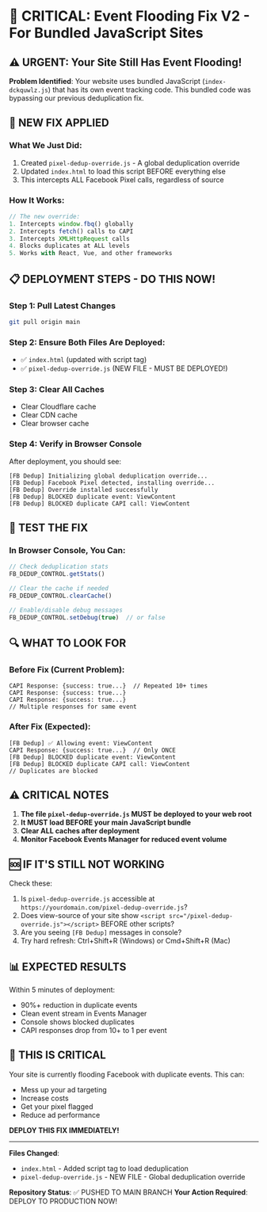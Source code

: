 # 🚨 CRITICAL: Event Flooding Fix V2 - For Bundled JavaScript Sites

## ⚠️ URGENT: Your Site Still Has Event Flooding!

**Problem Identified**: Your website uses bundled JavaScript (`index-dckquwlz.js`) that has its own event tracking code. This bundled code was bypassing our previous deduplication fix.

## 🔧 NEW FIX APPLIED

### What We Just Did:
1. Created `pixel-dedup-override.js` - A global deduplication override
2. Updated `index.html` to load this script BEFORE everything else
3. This intercepts ALL Facebook Pixel calls, regardless of source

### How It Works:
```javascript
// The new override:
1. Intercepts window.fbq() globally
2. Intercepts fetch() calls to CAPI
3. Intercepts XMLHttpRequest calls
4. Blocks duplicates at ALL levels
5. Works with React, Vue, and other frameworks
```

## 📋 DEPLOYMENT STEPS - DO THIS NOW!

### Step 1: Pull Latest Changes
```bash
git pull origin main
```

### Step 2: Ensure Both Files Are Deployed:
- ✅ `index.html` (updated with script tag)
- ✅ `pixel-dedup-override.js` (NEW FILE - MUST BE DEPLOYED!)

### Step 3: Clear All Caches
- Clear Cloudflare cache
- Clear CDN cache
- Clear browser cache

### Step 4: Verify in Browser Console
After deployment, you should see:
```
[FB Dedup] Initializing global deduplication override...
[FB Dedup] Facebook Pixel detected, installing override...
[FB Dedup] Override installed successfully
[FB Dedup] BLOCKED duplicate event: ViewContent
[FB Dedup] BLOCKED duplicate CAPI call: ViewContent
```

## 🧪 TEST THE FIX

### In Browser Console, You Can:
```javascript
// Check deduplication stats
FB_DEDUP_CONTROL.getStats()

// Clear the cache if needed
FB_DEDUP_CONTROL.clearCache()

// Enable/disable debug messages
FB_DEDUP_CONTROL.setDebug(true)  // or false
```

## 🔍 WHAT TO LOOK FOR

### Before Fix (Current Problem):
```
CAPI Response: {success: true...}  // Repeated 10+ times
CAPI Response: {success: true...}
CAPI Response: {success: true...}
// Multiple responses for same event
```

### After Fix (Expected):
```
[FB Dedup] ✅ Allowing event: ViewContent
CAPI Response: {success: true...}  // Only ONCE
[FB Dedup] BLOCKED duplicate event: ViewContent
[FB Dedup] BLOCKED duplicate CAPI call: ViewContent
// Duplicates are blocked
```

## ⚠️ CRITICAL NOTES

1. **The file `pixel-dedup-override.js` MUST be deployed to your web root**
2. **It MUST load BEFORE your main JavaScript bundle**
3. **Clear ALL caches after deployment**
4. **Monitor Facebook Events Manager for reduced event volume**

## 🆘 IF IT'S STILL NOT WORKING

Check these:
1. Is `pixel-dedup-override.js` accessible at `https://yourdomain.com/pixel-dedup-override.js`?
2. Does view-source of your site show `<script src="/pixel-dedup-override.js"></script>` BEFORE other scripts?
3. Are you seeing `[FB Dedup]` messages in console?
4. Try hard refresh: Ctrl+Shift+R (Windows) or Cmd+Shift+R (Mac)

## 📊 EXPECTED RESULTS

Within 5 minutes of deployment:
- 90%+ reduction in duplicate events
- Clean event stream in Events Manager
- Console shows blocked duplicates
- CAPI responses drop from 10+ to 1 per event

## 🔴 THIS IS CRITICAL

Your site is currently flooding Facebook with duplicate events. This can:
- Mess up your ad targeting
- Increase costs
- Get your pixel flagged
- Reduce ad performance

**DEPLOY THIS FIX IMMEDIATELY!**

---

**Files Changed**:
- `index.html` - Added script tag to load deduplication
- `pixel-dedup-override.js` - NEW FILE - Global deduplication override

**Repository Status**: ✅ PUSHED TO MAIN BRANCH
**Your Action Required**: DEPLOY TO PRODUCTION NOW!